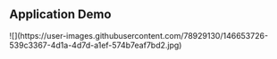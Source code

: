 <h2>Application Demo </h2>
![](https://user-images.githubusercontent.com/78929130/146653726-539c3367-4d1a-4d7d-a1ef-574b7eaf7bd2.jpg)
